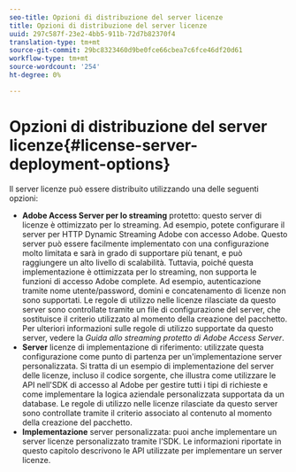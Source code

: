 ```yaml
---
seo-title: Opzioni di distribuzione del server licenze
title: Opzioni di distribuzione del server licenze
uuid: 297c587f-23e2-4bb5-911b-72d7b82370f4
translation-type: tm+mt
source-git-commit: 29bc8323460d9be0fce66cbea7c6fce46df20d61
workflow-type: tm+mt
source-wordcount: '254'
ht-degree: 0%

---
```



# Opzioni di distribuzione del server licenze{#license-server-deployment-options}

Il server licenze può essere distribuito utilizzando una delle seguenti opzioni:

* **Adobe Access Server per lo streaming**  protetto: questo server di licenze è ottimizzato per lo streaming. Ad esempio, potete configurare il server per  HTTP Dynamic Streaming Adobe con  accesso Adobe. Questo server può essere facilmente implementato con una configurazione molto limitata e sarà in grado di supportare più tenant, e può raggiungere un alto livello di scalabilità. Tuttavia, poiché questa implementazione è ottimizzata per lo streaming, non supporta le funzioni di accesso  Adobe complete. Ad esempio, autenticazione tramite nome utente/password, domini e concatenamento di licenze non sono supportati. Le regole di utilizzo nelle licenze rilasciate da questo server sono controllate tramite un file di configurazione del server, che sostituisce il criterio utilizzato al momento della creazione del pacchetto. Per ulteriori informazioni sulle regole di utilizzo supportate da questo server, vedere la *Guida allo streaming protetto di Adobe Access Server*.
* **Server**  licenze di implementazione di riferimento: utilizzate questa configurazione come punto di partenza per un&#39;implementazione server personalizzata. Si tratta di un esempio di implementazione del server delle licenze, incluso il codice sorgente, che illustra come utilizzare le API nell&#39;SDK di accesso al Adobe  per gestire tutti i tipi di richieste e come implementare la logica aziendale personalizzata supportata da un database. Le regole di utilizzo nelle licenze rilasciate da questo server sono controllate tramite il criterio associato al contenuto al momento della creazione del pacchetto.
* **Implementazione**  server personalizzata: puoi anche implementare un server licenze personalizzato tramite l’SDK. Le informazioni riportate in questo capitolo descrivono le API utilizzate per implementare un server licenze.

